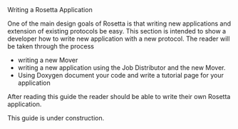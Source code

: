 <!-- --- title: Writing An App -->Writing a Rosetta Application

One of the main design goals of Rosetta is that writing new applications and extension of existing protocols be easy. This section is intended to show a developer how to write new application with a new protocol. The reader will be taken through the process

-   writing a new Mover
-   writing a new application using the Job Distributor and the new Mover.
-   Using Doxygen document your code and write a tutorial page for your application

After reading this guide the reader should be able to write their own Rosetta application.

This guide is under construction.

